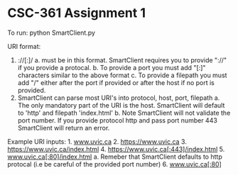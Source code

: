 # CSC-361 Assignment 1
To run:
python SmartClient.py <URI>

URI format:
1. <protocal>://<host>[:<port>]/<filepath>
	a. must be in this format. SmartClient requires you to provide "://"
	   if you provide a protocal.
	b. To provide a port you must add "[:]" characters similar to the above format
	c. To provide a filepath you must add "/" either after the port if provided 
           or after the host if no port is provided.
2. SmartClient can parse most URI's into protocol, host, port, filepath
	a. The only mandatory part of the URI is the host. SmartClient 
	   will default to 'http' and filepath 'index.html'
	b. Note SmartClient will not validate the port number.
	   If you provide protocol http and pass port number 443 SmartClient 
           will return an error.

Example URI inputs:
	1. www.uvic.ca
	2. https://www.uvic.ca
	3. https://www.uvic.ca/index.html
	4. https://www.uvic.ca[:443]/index.html
	5. www.uvic.ca[:80]/index.html
		a. Remeber that SmartClient defaults to http protocal (i.e be careful of the provided port number)
	6. www.uvic.ca[:80]
